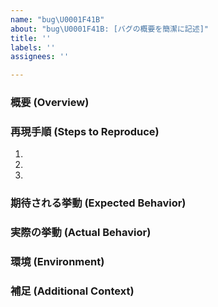 ```yaml
---
name: "bug\U0001F41B"
about: "bug\U0001F41B: [バグの概要を簡潔に記述]"
title: ''
labels: ''
assignees: ''

---
```


### 概要 (Overview)
### 再現手順 (Steps to Reproduce)
1. 
2. 
3. 

### 期待される挙動 (Expected Behavior)
### 実際の挙動 (Actual Behavior)
### 環境 (Environment)
### 補足 (Additional Context)
